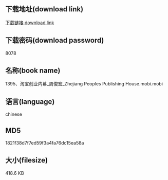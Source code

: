 ## 下载地址(download link)
[下载链接 download link](https://voluble-croquembouche-d321dc.netlify.app/?s=1395%E3%80%81%E6%B7%98%E5%AE%9D%E5%88%9B%E4%B8%9A%E5%86%85%E5%B9%95_%E5%91%A8%E4%BF%8A%E5%AE%8F_Zhejiang+Peoples+Publishing+House.mobi)

## 下载密码(download password)
8078

## 名称(book name)
1395、淘宝创业内幕_周俊宏_Zhejiang Peoples Publishing House.mobi.mobi

## 语言(language)
chinese

## MD5
1821f38d7f7ed59f3a4fa76dc15ea58a

## 大小(filesize)
418.6 KB
